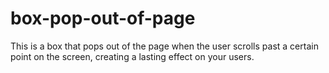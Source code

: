 # box-pop-out-of-page
This is a box that pops out of the page when the user scrolls past a 
certain point on the screen, creating a lasting effect on your users.

